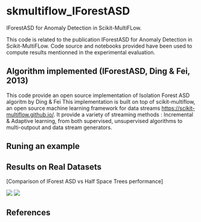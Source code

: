 # skmultiflow_IForestASD
 IForestASD for Anomaly Detection in Scikit-MultiFLow.

This code is related to the publication IForestASD for Anomaly Detection in Scikit-MultiFLow.
Code source and notebooks provided have been used to compute results mentionned in the experimental evaluation.

## Algorithm implemented (IForestASD, Ding & Fei, 2013)
This code provide an open source implementation of Isolation Forest ASD algoritm by Ding & Fei 
This implementation is built on top of scikit-multiflow, an open source machine learning framework for data streams https://scikit-multiflow.github.io/. It provide a variety of streaming methods : Incremental & Adaptive learning, from both supervised, unsupervised algorithms to multi-outpout and data stream generators.


## Runing an example


## Results on Real Datasets 

[Comparison of IForest ASD vs Half Space Trees performance]

<img src="https://github.com/MariamBARRY/skmultiflow_IForestASD/blob/master/figures/Results_Experiments_Paper.PNG">


<img src= "https://github.com/MariamBARRY/skmultiflow_IForestASD/blob/master/figures/Results_Metrics_IForestASD_HSTrees.PNG">

## References

